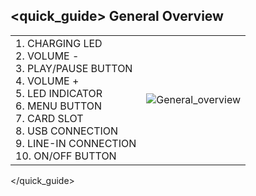 ## <quick_guide> General Overview

|  |  |
|:-------|:-------|
|1.	CHARGING LED <br> 2. VOLUME - <br> 3.	PLAY/PAUSE BUTTON <br> 4. VOLUME + <br> 5. LED INDICATOR  <br> 6.	MENU BUTTON <br> 7.	CARD SLOT<br> 8.	USB CONNECTION <br> 9.	LINE-IN CONNECTION <br> 10. ON/OFF BUTTON <br> |![General_overview](http://static.energysistem.com/images/manuals/42123/53a1525507790.jpg)|
</quick_guide>
